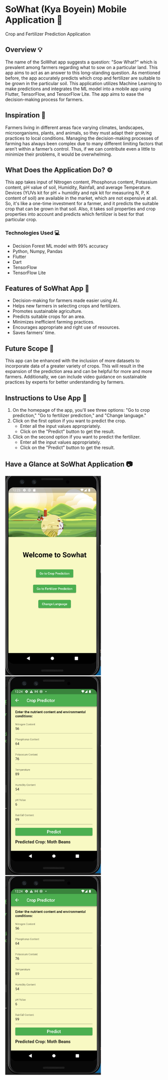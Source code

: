 # SoWhat (Kya Boyein) Mobile Application :iphone:

Crop and Fertilizer Prediction Application

## Overview :bulb:

The name of the SoWhat app suggests a question: "Sow What?" which is prevalent among farmers regarding what to sow on a particular land. This app aims to act as an answer to this long-standing question. As mentioned before, the app accurately predicts which crop and fertilizer are suitable to be grown in the particular soil. This application utilizes Machine Learning to make predictions and integrates the ML model into a mobile app using Flutter, TensorFlow, and TensorFlow Lite. The app aims to ease the decision-making process for farmers.

## Inspiration :seedling:

Farmers living in different areas face varying climates, landscapes, microorganisms, plants, and animals, so they must adapt their growing practices to local conditions. Managing the decision-making processes of farming has always been complex due to many different limiting factors that aren’t within a farmer’s control. Thus, if we can contribute even a little to minimize their problems, it would be overwhelming.

## What Does the Application Do? :gear:

This app takes input of Nitrogen content, Phosphorus content, Potassium content, pH value of soil, Humidity, Rainfall, and average Temperature. Devices (YUVs kit for pH + humidity and npk kit for measuring N, P, K content of soil) are available in the market, which are not expensive at all. So, it's like a one-time investment for a farmer, and it predicts the suitable crop that can be grown in that soil. Also, it takes soil properties and crop properties into account and predicts which fertilizer is best for that particular crop.

### Technologies Used :computer:

- Decision Forest ML model with 99% accuracy
- Python, Numpy, Pandas
- Flutter
- Dart
- TensorFlow
- TensorFlow Lite

## Features of SoWhat App :rocket:

- Decision-making for farmers made easier using AI.
- Helps new farmers in selecting crops and fertilizers.
- Promotes sustainable agriculture.
- Predicts suitable crops for an area.
- Minimizes inefficient farming practices.
- Encourages appropriate and right use of resources.
- Saves farmers' time.

## Future Scope :telescope:

This app can be enhanced with the inclusion of more datasets to incorporate data of a greater variety of crops. This will result in the expansion of the prediction area and can be helpful for more and more farmers. Additionally, we can include video guidance on sustainable practices by experts for better understanding by farmers.

## Instructions to Use App :scroll:

1. On the homepage of the app, you'll see three options: "Go to crop prediction," "Go to fertilizer prediction," and "Change language."
2. Click on the first option if you want to predict the crop.
   - Enter all the input values appropriately.
   - Click on the "Predict" button to get the result.
3. Click on the second option if you want to predict the fertilizer.
   - Enter all the input values appropriately.
   - Click on the "Predict" button to get the result.

## Have a Glance at SoWhat Application :camera:

<img width="304" src="https://github.com/sonali8434/Real-time-crop-and-fertilizer-prediction/blob/master/assets/Mainpage.png">
<img width="304" src="https://github.com/sonali8434/Real-time-crop-and-fertilizer-prediction/blob/master/assets/Crop%20prediction%20feature.png">
<img width="304" src="https://github.com/sonali8434/Real-time-crop-and-fertilizer-prediction/blob/master/assets/Crop%20prediction%20feature.png">




